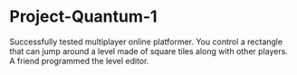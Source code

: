 # Project-Quantum-1
Successfully tested multiplayer online platformer. You control a rectangle that can jump around a level made of square tiles along with other players. A friend programmed the level editor.
